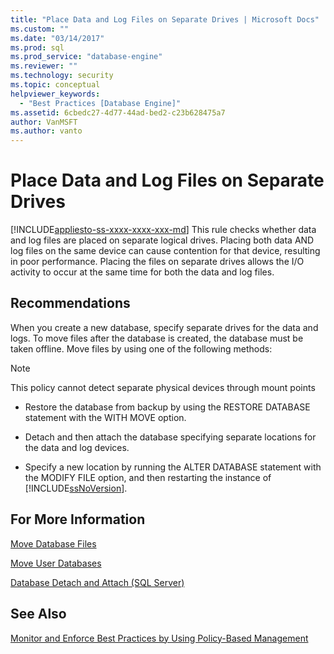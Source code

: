 ```yaml
---
title: "Place Data and Log Files on Separate Drives | Microsoft Docs"
ms.custom: ""
ms.date: "03/14/2017"
ms.prod: sql
ms.prod_service: "database-engine"
ms.reviewer: ""
ms.technology: security
ms.topic: conceptual
helpviewer_keywords: 
  - "Best Practices [Database Engine]"
ms.assetid: 6cbedc27-4d77-44ad-bed2-c23b628475a7
author: VanMSFT
ms.author: vanto
---
```

# Place Data and Log Files on Separate Drives
[!INCLUDE[appliesto-ss-xxxx-xxxx-xxx-md](../../includes/appliesto-ss-xxxx-xxxx-xxx-md.md)]
  This rule checks whether data and log files are placed on separate logical drives. Placing both data AND log files on the same device can cause contention for that device, resulting in poor performance. Placing the files on separate drives allows the I/O activity to occur at the same time for both the data and log files.  
  
## Recommendations  
 When you create a new database, specify separate drives for the data and logs. To move files after the database is created, the database must be taken offline. Move files by using one of the following methods:  
  
> [!NOTE]  
>  This policy cannot detect separate physical devices through mount points  
  
-   Restore the database from backup by using the RESTORE DATABASE statement with the WITH MOVE option.  
  
-   Detach and then attach the database specifying separate locations for the data and log devices.  
  
-   Specify a new location by running the ALTER DATABASE statement with the MODIFY FILE option, and then restarting the instance of [!INCLUDE[ssNoVersion](../../includes/ssnoversion-md.md)].  
  
## For More Information  
 [Move Database Files](../../relational-databases/databases/move-database-files.md)  
  
 [Move User Databases](../../relational-databases/databases/move-user-databases.md)  
  
 [Database Detach and Attach &#40;SQL Server&#41;](../../relational-databases/databases/database-detach-and-attach-sql-server.md)  
  
## See Also  
 [Monitor and Enforce Best Practices by Using Policy-Based Management](../../relational-databases/policy-based-management/monitor-and-enforce-best-practices-by-using-policy-based-management.md)  
  
  
